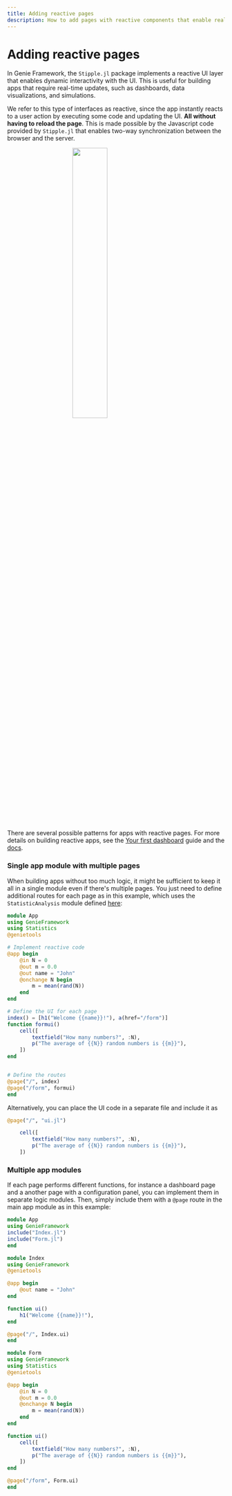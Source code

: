 ```yaml
---
title: Adding reactive pages
description: How to add pages with reactive components that enable real-time interactivity with the UI.
---
```


# Adding reactive pages

In Genie Framework, the `Stipple.jl` package implements a reactive UI layer that enables dynamic interactivity with the UI. This is useful for building apps that require real-time updates, such as dashboards, data visualizations, and simulations.

We refer to this type of interfaces as reactive, since the app instantly reacts to a user action by executing some code and updating the UI. **All without having to reload the page**. This is made possible by the Javascript code provided by `Stipple.jl` that enables two-way synchronization between the browser and the server.

<img class="border-gray-300 border-2" style="display:block;width:40%;max-width:100%;margin-left:auto;margin-right:auto" src="/assets/docs/guides/reactive-pages/reactivenumbers.gif">

There are several possible patterns for apps with reactive pages. For more details on building reactive apps, see the [Your first dashboard](/docs/guides/your-first-dashboard) guide and the [docs](/docs/reference/reactive-UI).

### Single app module with multiple pages

When building apps without too much logic, it might be sufficient to keep it all in a single module even if there's multiple pages. You just need to define additional routes for each page as in this example, which uses the `StatisticAnalysis` module defined [here](/docs/guides/your-first-dashboard):

```julia [app.jl]
module App
using GenieFramework
using Statistics
@genietools

# Implement reactive code
@app begin
    @in N = 0
    @out m = 0.0
    @out name = "John"
    @onchange N begin
        m = mean(rand(N))
    end
end

# Define the UI for each page
index() = [h1("Welcome {{name}}!"), a(href="/form")]
function formui()
    cell([
        textfield("How many numbers?", :N),
        p("The average of {{N}} random numbers is {{m}}"),
    ])
end


# Define the routes
@page("/", index)
@page("/form", formui)
end
```

Alternatively, you can place the UI code in a separate file and include it as
```julia [app.jl]
@page("/", "ui.jl")
```

```julia [ui.jl]
    cell([
        textfield("How many numbers?", :N),
        p("The average of {{N}} random numbers is {{m}}"),
    ])
```

### Multiple app modules

If each page performs different functions, for instance a dashboard page and a another page with a  configuration panel, you can implement them in separate logic modules. Then, simply include them with a `@page` route in the main app module as in this example:

```julia [app.jl]
module App
using GenieFramework
include("Index.jl")
include("Form.jl")
end
````



```julia [Index.jl]
module Index
using GenieFramework
@genietools

@app begin
    @out name = "John"
end

function ui()
    h1("Welcome {{name}}!"),
end

@page("/", Index.ui)
end
```

```julia [Form.jl]
module Form
using GenieFramework
using Statistics
@genietools

@app begin
    @in N = 0
    @out m = 0.0
    @onchange N begin
        m = mean(rand(N))
    end
end

function ui()
    cell([
        textfield("How many numbers?", :N),
        p("The average of {{N}} random numbers is {{m}}"),
    ])
end

@page("/form", Form.ui)
end
```

